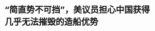 <!DOCTYPE html>
<html lang="zh-CN">

<head>
    
<title>“简直势不可挡”，美议员担心中国获得几乎无法摧毁的造船优势_腾讯新闻</title>
<meta name="keywords" content="中国造船业,造船业,造船,中国,美国,美国_军事,美国_时政,特朗普,美国政府">
<meta name="description" content="【文/观察者网 刘程辉】“重振造船业”堪称美国总统特朗普的夙愿，心机算尽的他不仅要求日韩合作，甚至抛出对中国船只进港征税此等毒计。但现实很骨感。“美国造船成本是亚洲的五倍，特朗普的海事梦想能成真吗？”就在5月27日发表的一篇文章中，《纽约时报》又给特朗普泼去一盆冷水。这篇文章指出，特朗普对抗中国造船业的...">
<meta name="author" content="腾讯网">
<meta name="copyright" content="Copyright 1998 - 2025 Tencent. All Rights Reserved">
<meta property="og:type" content="news" />

<meta property="og:title" content="“简直势不可挡”，美议员担心中国获得几乎无法摧毁的造船优势_腾讯新闻" />
<meta property="og:description" content="【文/观察者网 刘程辉】“重振造船业”堪称美国总统特朗普的夙愿，心机算尽的他不仅要求日韩合作，甚至抛出对中国船只进港征税此等毒计。但现实很骨感。“美国造船成本是亚洲的五倍，特朗普的海事梦想能成真吗？”就在5月27日发表的一篇文章中，《纽约时报》又给特朗普泼去一盆冷水。这篇文章指出，特朗普对抗中国造船业的..." />
<meta property="og:url" content="https://news.qq.com/rain/a/20250528A09LXF00" />
<meta property="og:image" content="https://inews.gtimg.com/news_ls/O7ZaTKiG3nWRBmVus96Qg9nPWwiY1-ZAAtl0s5WPJz3MMAA_640330/0" />
<meta property="article:author" content="观察者网" />
<meta property="article:published_time" content="2025-05-28 22:15:25" />
<meta property="category" content="politics" />

<meta name="baidu-site-verification" content="jJeIJ5X7pP" />
    <meta charset="utf-8" />
<meta http-equiv="X-UA-Compatible" content="IE=Edge" />
<meta name="viewport" content="width=device-width, initial-scale=1, shrink-to-fit=no" />
<link rel="dns-prefetch" href="mat1.gtimg.com">
<link rel="dns-prefetch" href="i.news.qq.com">
<link rel="shortcut icon" href="https://mat1.gtimg.com/qqcdn/qqindex2021/favicon.ico">
<script nomodule="true" src="https://mat1.gtimg.com/qqcdn/qqindex2021/common-static/20240515201444/core3-37-1.min.js"></script>
<script>
  try {
    if (!window.IntersectionObserver) {
      var observerScript = document.createElement('script');
      observerScript.src = "https://mat1.gtimg.com/qqcdn/qqindex2021/common-static/20241024141058/intersection-observer-polyfill.js";
      document.head.appendChild(observerScript);
    }
  } catch (error) {}
</script>

<script>
  try {
    if (!Element.prototype.scrollTo) {
      var scrollScript = document.createElement('script');
      scrollScript.src = "https://mat1.gtimg.com/qqcdn/qqindex2021/common-static/20241025153001/scroll-behavior-polyfill.js";
      document.head.appendChild(scrollScript);
    }
  } catch (error) {}
</script>
<script>
  try {
    if ('scrollRestoration' in window.history) {
      window.history.scrollRestoration = 'manual';
    }
    window.isPcClient = Boolean(window.electron) && (
      window.navigator.userAgent.indexOf('pc-client') > 0 ||
      window.navigator.userAgent.indexOf('TencentNews') > 0
    );
  } catch {}
</script>
<script>
  try {
    if (window.isPcClient) {
      var bodyStyle = document.createElement('style');
      bodyStyle.innerText = 'body{ zoom: 0.95 }';
      document.head.appendChild(bodyStyle);
    }
  } catch {}
</script>
<script>
  window.DATA = {"url":"https://view.inews.qq.com/a/20250528A09LXF00","article_id":"20250528A09LXF00","article_type":"0","title":"“简直势不可挡”，美议员担心中国获得几乎无法摧毁的造船优势","desc":"【文/观察者网 刘程辉】“重振造船业”堪称美国总统特朗普的夙愿，心机算尽的他不仅要求日韩合作，甚至抛出对中国船只进港征税此等毒计。但现实很骨感。“美国造船成本是亚洲的五倍，特朗普的海事梦想能成真吗？”就在5月27日发表的一篇文章中，《纽约时报》又给特朗普泼去一盆冷水。这篇文章指出，特朗普对抗中国造船业的...","iNewsRecommendLevel":1,"abstract":"【文/观察者网 刘程辉】“重振造船业”堪称美国总统特朗普的夙愿，心机算尽的他不仅要求日韩合作，甚至抛出对中国船只进港征税此等毒计。但现实很骨感。“美国造船成本是亚洲的五倍，特朗普的海事梦想能成真吗？”就在5月27日发表的一篇文章中，《纽约时报》又给特朗普泼去一盆冷水。这篇文章指出，特朗普对抗中国造船业的...","catalog1":"politics","ad_channel_sign":"news","introduction":"","media":"观察者网","media_id":"5006122","pubtime":"2025-05-28 22:15:25","comment_id":"8415718138","political":0,"cmsId":"20250528A09LXF00","cms_id":"20250528A09LXF00","closeAllAd":0,"closeAllFavorite":false,"originContent":{"directory":{"ai_list":null,"enable":2,"list":null},"key_points_show":["美国总统特朗普试图重振国内造船业，与中国竞争，但面临生产成本高、生产效率低下等挑战。","尽管美国政客和学者担忧中国造船业优势，但一些航运专家对特朗普政府和国会的计划持保留态度。","由于美国造船成本是亚洲的五倍，特朗普的海事梦想可能难以实现。","然而，美国造船厂计划在未来多年投入数十亿美元资金，以提升效率和竞争力。","另一方面，美国议员们推动一个包罗万象的法案，其中包含提振美国造船业的巨额补贴，以对抗中国在海洋的主导地位。"],"text":"\u003cdiv class=\"rich_media_content\"\u003e\u003cp\u003e \t【文/观察者网 刘程辉】“重振造船业”堪称美国总统特朗普的夙愿，心机算尽的他不仅要求日韩合作，甚至抛出对中国船只进港征税此等毒计。 \u003c/p\u003e\u003cp\u003e \t但现实很骨感。 \u003c/p\u003e\u003cp\u003e \t“美国造船成本是亚洲的五倍，特朗普的海事梦想能成真吗？”就在5月27日发表的一篇文章中，《纽约时报》又给特朗普泼去一盆冷水。 \u003c/p\u003e\u003cp\u003e \t这篇文章指出，特朗普对抗中国造船业的梦想面临艰巨挑战：美国船厂生产成本高，生产效率低下，尽管有望从日韩引入自动化造船技术，但多年来熟练工人短缺、人才流失等问题积重难返，历史上美国政府的扶持也多以失败告终。 \u003c!--MID_AD_0--\u003e\u003c!--EOP_0--\u003e\u003c/p\u003e\u003c!--MID_ARTICLE_AD_0--\u003e\u003c!--PARAGRAPH_0--\u003e\u003cp\u003e \t眼下已有美国政客和学者担心，中国造船业“简直势不可挡”，中国正在获得几乎无法摧毁的战略优势。 \u003c/p\u003e\u003cp\u003e \t\u003cstrong\u003e特朗普：我们太、太、太落后了\u003c/strong\u003e  \u003c/p\u003e\u003cp\u003e \t文章称，特朗普和部分美国国会议员试图重振日渐衰落的国内造船业，使其能与全球目前最大的船舶制造国中国抗衡。 \u003c/p\u003e\u003cp\u003e \t然而，这个目标如此艰巨，以至于一些航运专家完全不看好。也有乐观的分析师和业内高管认为，特朗普政府和国会有成功的可能，但前提是他们愿意在未来持续多年投入数十亿美元的资金。 \u003c/p\u003e\u003cp\u003e \t位于费城南郊的一家造船厂，也许是美国政府的海事梦想能否实现的关键地点之一。全球最大的造船公司之一、韩国的韩华集团已在去年收购了这家造船厂。 \u003c/p\u003e\u003cp\u003e \t“美国造船业已为重振雄风做好了准备，”韩华费城造船厂的首席执行官戴维·金（David Kim）在接受采访时说。 \u003c/p\u003e\u003cp\u003e \t但他称，要实现复兴，造船厂需要有源源不断的新船订单，而且联邦政府需要出台政策为在美国造船提供补贴，同时惩罚使用外国船只的航运公司在美国港口停靠。 \u003c/p\u003e\u003cp style=\"text-align: center\"\u003e \t\u003c!--IMG_0--\u003e  \u003c/p\u003e\u003cp style=\"text-align: center\" class=\"qqnews_image_desc\"\u003e\u003cspan style=\"font-size: 14px\"\u003e\u003cspan style=\"color: rgb(102, 102, 102)\"\u003e \t2025年5月2日，江苏省南通市通州区，南通象屿海洋装备有限责任公司船坞内一派忙碌景象，工人正在赶制船舶订单。 视觉中国  \u003c/span\u003e\u003c/span\u003e\u003c/p\u003e\u003cp\u003e \t就在4月上旬，特朗普签署了一项行政命令，旨在重振美国萎靡不振的造船业。该行政令授权各政府机构负责人在7个月内制定计划，以重振国内造船业和加强海事从业人员储备。行政令称，这两者对经济繁荣和国家安全都至关重要。 \u003c!--MID_AD_1--\u003e\u003c!--EOP_1--\u003e\u003c/p\u003e\u003c!--MID_ARTICLE_AD_1--\u003e\u003c!--PARAGRAPH_1--\u003e\u003cp\u003e \t“我们将对造船业投入重金，”特朗普在宣布行政命令时说，“我们太、太、太落后了。” \u003c/p\u003e\u003cp\u003e \t紧接着4月17日，美国贸易代表办公室（USTR）官网发布联邦公报，宣称所有由中国建造并归中方所有的船舶，只要停靠美国港口，都将依照其所载货物的数量被征收费用。相关收费措施将在180天后正式实施，分为两阶段执行。 \u003c!--MID_AD_2--\u003e\u003c!--EOP_2--\u003e\u003c/p\u003e\u003c!--MID_ARTICLE_AD_2--\u003e\u003c!--PARAGRAPH_2--\u003e\u003cp\u003e \t在国会，美国两党议员正推动一个包罗万象的法案，其中包含提振美国造船业的巨额补贴。 \u003c/p\u003e\u003cp\u003e \t然而，仍有许多挑战需要克服。 \u003c/p\u003e\u003cp\u003e \t费城造船厂的新订单排期已至2027年，其他美国造船厂因为海军订单而饱和，无力承接商用船舶的建造。 \u003c/p\u003e\u003cp\u003e \t在美国造船需要的时间远超亚洲，成本更是后者的近五倍。 \u003c/p\u003e\u003cp\u003e \t据金介绍，费城这家造船厂每年的产能大约是1.5艘，而韩华在韩国的大型造船厂每周大约造出一艘船。 \u003c/p\u003e\u003cp\u003e \t卡托研究所是一家主张减少政府对商业和经济监管的研究机构，该所副所长科林·格拉博（Colin Grabow）说，造船业振兴计划让他有一种似曾相识的不安感。 \u003c/p\u003e\u003cp\u003e \t美国政府此前推动本土造船业的努力大多以失败告终，包括政府1995年关闭了费城海军基地后，旨在提振当地商船制造的举措。 \u003c/p\u003e\u003cp\u003e \t“我们以前经历过这些。”格拉博说。 \u003c/p\u003e\u003cp\u003e \t除了在中国制造外，往来美国的货轮也在日本、韩国等地制造。这些船通常由全球航运公司拥有和运营，其中许多公司把总部设在欧洲和亚洲。 \u003c/p\u003e\u003cp\u003e \t但随着中国商用船只产量近年来飙升，美国议员们担心中国正在获得几乎无法摧毁的战略优势。 \u003c/p\u003e\u003cp\u003e \t“这简直是个势不可挡的浪潮。”来自美国保守派智库哈德逊研究所的高级研究员迈克尔·罗伯茨（Michael Roberts）说。 \u003c/p\u003e\u003cp\u003e \t根据BRS船舶经纪公司的数据，过去10年里，中国造船企业总共交付了6765艘商用船只，几乎占全球交付量的一半。日本交付了3130艘，韩国交付了2405艘，美国只交付了37艘。 \u003c/p\u003e\u003cp\u003e \t目前，中国不仅生产了全球大多数非军用船舶，还占据船舶维修市场90%的份额。国际知名航运研究咨询机构克拉克森（Clarksons）的数据则显示，截至今年2月，美国船厂承接的未完成订单量不到全球未完成订单量的1%，而中国、日本和韩国的船厂分别承接了63.62%、12.33%和12.05%。 \u003c!--MID_AD_3--\u003e\u003c!--EOP_3--\u003e\u003c/p\u003e\u003c!--MID_ARTICLE_AD_3--\u003e\u003c!--PARAGRAPH_3--\u003e\u003cp\u003e \t\u003cstrong\u003e“成本高，效率低，还留不住人...”\u003c/strong\u003e  \u003c/p\u003e\u003cp\u003e \t航运公司购买为数不多的美国造的船通常只是为了在美国港口之间运输货物。根据一百多年前生效的《琼斯法案》，这类航运只能由美国制造的船舶运营。 \u003c/p\u003e\u003cp\u003e \t费城造船厂以前的拥有者曾收到三个购买符合《琼斯法案》集装箱船的订单，每艘船的造价约为3.3亿美元。船舶融资咨询公司Cavalier Shipping的创始人詹姆斯·莱特伯恩（James Lightbourn）指出，在亚洲造一艘类似载量的船，造价只约为7000万美元。 \u003c/p\u003e\u003cp style=\"text-align: center\"\u003e \t\u003c!--IMG_1--\u003e  \u003c/p\u003e\u003cp style=\"text-align: center\" class=\"qqnews_image_desc\"\u003e\u003cspan style=\"font-size: 14px\"\u003e\u003cspan style=\"color: rgb(102, 102, 102)\"\u003e \t2025年5月21日，美国马萨诸塞州费尔哈文，一艘船在费尔哈文的一个船厂进行新涂装。 视觉中国  \u003c/span\u003e\u003c/span\u003e\u003c/p\u003e\u003cp\u003e \t在两党议员的造船法案中，他们寻求通过为航运公司提供补贴来解决造船成本差异问题，办法是用250艘由美国制造、美国船员操作的船舶组建一支“战略商业船队”。美国国防部长能调用这些船舶执行补给任务。 \u003c/p\u003e\u003cp\u003e \t议员们希望，组建这样一支船队以及相关激励措施，不仅将能为美国造船商们提供源源不断的订单，还能帮助它们发展壮大、提升效率。 \u003c/p\u003e\u003cp\u003e \t法案发起人之一的亚利桑那州的联邦参议员、民主党人马克·凯利（Mark Kelly）直言，此举的目的是“振兴美国的造船业和商业海运业，对抗中国在海洋的主导地位”。 \u003c/p\u003e\u003cp\u003e \t不过法案批评者认为，由于美国造船厂成本极高，政府补贴会没完没了，对抗中国主导地位的更好办法是用日本和韩国造的船组建战略船队。 \u003c/p\u003e\u003cp\u003e \t尽管美国正推动与日韩开展造船合作，但业内人士强调，即使达成正式协议，将设计图纸变成实物至少需要四五年之久。 \u003c/p\u003e\u003cp\u003e \t“日本和韩国均拥有现成的造船能力、技术、造船厂、熟练工人和经验，可能会比美国更快地扩大规模。”东京国际基督教大学国际关系教授纳吉（Stephen Nagy）说，“这仍需几年时间才能看到成效。” \u003c/p\u003e\u003cp\u003e \t在韩华高管戴维·金看来，不仅是船舶，美国制造的很多产品，成本都比国外要高。她表示，将造船业外包给其他国家已导致了美国制造业的萎缩。 \u003c/p\u003e\u003cp\u003e \t“这不只是个商业问题，”他说，“这关乎国家，关乎劳动力，也关乎优先事项和战略决策。” \u003c/p\u003e\u003cp\u003e \t就算韩华集团成功地将制造技术转移到美国，熟练工人的短缺仍是巨大挑战。 \u003c/p\u003e\u003cp\u003e \t对此，韩华费城船厂发言人凯利·惠特克（Kelly Whitaker）表示，公司计划在不到10年的时间里将员工人数从1500人增加到3000人。 \u003c/p\u003e\u003cp\u003e \t可即使造船厂找到了工人，往往也难以留住他们。 \u003c/p\u003e\u003cp\u003e \t美国海军代理助理部长布雷特·塞德尔（Brett Seidle）在今年3月的国会听证会上说，建造海军舰艇的船厂每年招收的新员工中，许多人干了不到一年就走了。 \u003c/p\u003e\u003cp\u003e \t一些美国议员打算培训更多在美国制造的船舶上工作的海员。这项航运法案将对使用成本更高的美国船员的费用提供补贴。 \u003c/p\u003e\u003cp\u003e \t美国海事高级职员工会——海事工程师福利协会的秘书兼财务主管罗兰·雷克萨（Roland Rexha）称，提供此类补贴是有必要的，否则船员们会宁愿把时间花在家里而不是出海，“把精力都花在家庭上，花在孩子们身上”。 \u003c!--MID_AD_4--\u003e\u003c!--EOP_4--\u003e\u003c/p\u003e\u003c!--MID_ARTICLE_AD_4--\u003e\u003c!--PARAGRAPH_4--\u003e\u003cp\u003e \t\u003cstrong\u003e本文系观察者网独家稿件，未经授权，不得转载。\u003c/strong\u003e  \u003c/p\u003e\u003cdiv powered-by=\"qqnews_ex-editor\"\u003e\u003c/div\u003e\u003cstyle\u003e.rich_media_content{--news-tabel-th-night-color: #444444;--news-font-day-color: #333;--news-font-night-color: #d9d9d9;--news-bottom-distance: 22px}.rich_media_content p:not([data-exeditor-arbitrary-box=image-box]){letter-spacing:.5px;line-height:30px;margin-bottom:var(--news-bottom-distance);word-wrap:break-word}.rich_media_content{color:var(--news-font-day-color);font-size:18px}@media(prefers-color-scheme:dark){body:not([data-weui-theme=light]):not([dark-mode-disable=true]) .rich_media_content p:not([data-exeditor-arbitrary-box=image-box]){letter-spacing:.5px;line-height:30px;margin-bottom:var(--news-bottom-distance);word-wrap:break-word}body:not([data-weui-theme=light]):not([dark-mode-disable=true]) .rich_media_content{color:var(--news-font-night-color)}}.data_color_scheme_dark .rich_media_content p:not([data-exeditor-arbitrary-box=image-box]){letter-spacing:.5px;line-height:30px;margin-bottom:var(--news-bottom-distance);word-wrap:break-word}.data_color_scheme_dark .rich_media_content{color:var(--news-font-night-color)}.data_color_scheme_dark .rich_media_content{font-size:18px}.rich_media_content p[data-exeditor-arbitrary-box=image-box]{margin-bottom:11px}.rich_media_content\u003ediv:not(.qnt-video),.rich_media_content\u003esection{margin-bottom:var(--news-bottom-distance)}.rich_media_content hr{margin-bottom:var(--news-bottom-distance)}.rich_media_content .link_list{margin:0;margin-top:20px;min-height:0!important}.rich_media_content blockquote{background:#f9f9f9;border-left:6px solid #ccc;margin:1.5em 10px;padding:.5em 10px}.rich_media_content blockquote p{margin-bottom:0!important}.data_color_scheme_dark .rich_media_content blockquote{background:#323232}@media(prefers-color-scheme:dark){body:not([data-weui-theme=light]):not([dark-mode-disable=true]) .rich_media_content blockquote{background:#323232}}.rich_media_content ol[data-ex-list]{--ol-start: 1;--ol-list-style-type: decimal;list-style-type:none;counter-reset:olCounter calc(var(--ol-start,1) - 1);position:relative}.rich_media_content ol[data-ex-list]\u003eli\u003e:first-child::before{content:counter(olCounter,var(--ol-list-style-type)) '. ';counter-increment:olCounter;font-variant-numeric:tabular-nums;display:inline-block}.rich_media_content ul[data-ex-list]{--ul-list-style-type: circle;list-style-type:none;position:relative}.rich_media_content ul[data-ex-list].nonUnicode-list-style-type\u003eli\u003e:first-child::before{content:var(--ul-list-style-type) ' ';font-variant-numeric:tabular-nums;display:inline-block;transform:scale(0.5)}.rich_media_content ul[data-ex-list].unicode-list-style-type\u003eli\u003e:first-child::before{content:var(--ul-list-style-type) ' ';font-variant-numeric:tabular-nums;display:inline-block;transform:scale(0.8)}.rich_media_content ol:not([data-ex-list]){padding-left:revert}.rich_media_content ul:not([data-ex-list]){padding-left:revert}.rich_media_content table{display:table;border-collapse:collapse;margin-bottom:var(--news-bottom-distance)}.rich_media_content table th,.rich_media_content table td{word-wrap:break-word;border:1px solid #ddd;white-space:nowrap;padding:2px 5px}.rich_media_content table th{font-weight:700;background-color:#f0f0f0;text-align:left}.rich_media_content table p{margin-bottom:0!important}.data_color_scheme_dark .rich_media_content table th{background:var(--news-tabel-th-night-color)}@media(prefers-color-scheme:dark){body:not([data-weui-theme=light]):not([dark-mode-disable=true]) .rich_media_content table th{background:var(--news-tabel-th-night-color)}}.rich_media_content .qqnews_image_desc,.rich_media_content p[type=om-image-desc]{line-height:20px!important;text-align:center!important;font-size:14px!important;color:#666!important}.rich_media_content div[data-exeditor-arbitrary-box=wrap]:not([data-exeditor-arbitrary-box-special-style]){max-width:100%}.rich_media_content .qqnews-content{--wmfont: 0;--wmcolor: transparent;font-size:var(--wmfont);color:var(--wmcolor);line-height:var(--wmfont)!important;margin-bottom:var(--wmfont)!important}.rich_media_content .qqnews_sign_emphasis{background:#f7f7f7}.rich_media_content .qqnews_sign_emphasis ol{word-wrap:break-word;border:none;color:#5c5c5c;line-height:28px;list-style:none;margin:14px 0 6px;padding:16px 15px 4px}.rich_media_content .qqnews_sign_emphasis p{margin-bottom:12px!important}.rich_media_content .qqnews_sign_emphasis ol\u003eli\u003ep{padding-left:30px}.rich_media_content .qqnews_sign_emphasis ol\u003eli{list-style:none}.rich_media_content .qqnews_sign_emphasis ol\u003eli\u003ep:first-child::before{margin-left:-30px;content:counter(olCounter,decimal) ''!important;counter-increment:olCounter!important;font-variant-numeric:tabular-nums!important;background:#37f;border-radius:2px;color:#fff;font-size:15px;font-style:normal;text-align:center;line-height:18px;width:18px;height:18px;margin-right:12px;position:relative;top:-1px}.data_color_scheme_dark .rich_media_content .qqnews_sign_emphasis{background:#262626}.data_color_scheme_dark .rich_media_content .qqnews_sign_emphasis ol\u003eli\u003ep{color:#a9a9a9}@media(prefers-color-scheme:dark){body:not([data-weui-theme=light]):not([dark-mode-disable=true]) .rich_media_content .qqnews_sign_emphasis{background:#262626}body:not([data-weui-theme=light]):not([dark-mode-disable=true]) .rich_media_content .qqnews_sign_emphasis ol\u003eli\u003ep{color:#a9a9a9}}.rich_media_content h1,.rich_media_content h2,.rich_media_content h3,.rich_media_content h4,.rich_media_content h5,.rich_media_content h6{margin-bottom:var(--news-bottom-distance);font-weight:700}.rich_media_content h1{font-size:20px}.rich_media_content h2,.rich_media_content h3{font-size:19px}.rich_media_content h4,.rich_media_content h5,.rich_media_content h6{font-size:18px}.rich_media_content li:empty{display:none}.rich_media_content ul,.rich_media_content ol{margin-bottom:var(--news-bottom-distance)}.rich_media_content div\u003ep:only-child{margin-bottom:0!important}.rich_media_content .cms-cke-widget-title-wrap p{margin-bottom:0!important}\u003c/style\u003e\u003c/div\u003e","version":"v2"},"originAttribute":{"IMG_0":{"bigOrigUrl":"https://inews.gtimg.com/om_bt/OSVOz4Ujk-8CrSfajnZb8310oNfYyG9eF956p5Gxufa-8AA/0","compressUrl":"https://inews.gtimg.com/om_bt/OSVOz4Ujk-8CrSfajnZb8310oNfYyG9eF956p5Gxufa-8AA/641","desc":"","fullPic":"1","height":350,"imgurl0":"https://inews.gtimg.com/om_bt/OSVOz4Ujk-8CrSfajnZb8310oNfYyG9eF956p5Gxufa-8AA/0","imgurl1000":"https://inews.gtimg.com/om_bt/OSVOz4Ujk-8CrSfajnZb8310oNfYyG9eF956p5Gxufa-8AA/1000","islong":0,"origUrl":"https://inews.gtimg.com/om_bt/OSVOz4Ujk-8CrSfajnZb8310oNfYyG9eF956p5Gxufa-8AA/641","size":214,"style":"display: inline-block; max-width: 100%; width: 600px","thumb":"https://inews.gtimg.com/om_bt/OSVOz4Ujk-8CrSfajnZb8310oNfYyG9eF956p5Gxufa-8AA_181x181s/0","url":"https://inews.gtimg.com/om_bt/OSVOz4Ujk-8CrSfajnZb8310oNfYyG9eF956p5Gxufa-8AA/641","width":600},"IMG_1":{"bigOrigUrl":"https://inews.gtimg.com/om_bt/OCPC-0q4ScTvegHmynkIeI-reiOlw-7NJaV_y5jtgSRNQAA/0","compressUrl":"https://inews.gtimg.com/om_bt/OCPC-0q4ScTvegHmynkIeI-reiOlw-7NJaV_y5jtgSRNQAA/641","desc":"","fullPic":"1","height":383,"imgurl0":"https://inews.gtimg.com/om_bt/OCPC-0q4ScTvegHmynkIeI-reiOlw-7NJaV_y5jtgSRNQAA/0","imgurl1000":"https://inews.gtimg.com/om_bt/OCPC-0q4ScTvegHmynkIeI-reiOlw-7NJaV_y5jtgSRNQAA/1000","islong":0,"origUrl":"https://inews.gtimg.com/om_bt/OCPC-0q4ScTvegHmynkIeI-reiOlw-7NJaV_y5jtgSRNQAA/641","size":151,"style":"display: inline-block; max-width: 100%; width: 600px","thumb":"https://inews.gtimg.com/om_bt/OCPC-0q4ScTvegHmynkIeI-reiOlw-7NJaV_y5jtgSRNQAA_181x181s/0","url":"https://inews.gtimg.com/om_bt/OCPC-0q4ScTvegHmynkIeI-reiOlw-7NJaV_y5jtgSRNQAA/641","width":600}},"selfDeclare":{},"userAddress":"上海","card":{"chlid":"5006122","chlname":"观察者网","desc":"政经资讯智库新媒体，首批获得中央网信办互联网新闻服务资质的独立网站","icon":"http://inews.gtimg.com/newsapp_ls/0/11539732928_200200/0","msgEntry":1,"uin":"ec445e77396981cab75f7c9672d94e39a0","update_frequency":"0","vip_desc":"观察者网官方账号","vip_icon_night":"https://inews.gtimg.com/newsapp_bt/0/1128171011183_4151/0","vip_place":"left","vip_type":"20006","vip_icon":"https://inews.gtimg.com/newsapp_bt/0/1128164013310_1586/0","vip_type_new":"20006","suid":"8QMc13xd5IUZvz3c","liveInfo":{"roomID":"1384476619","roomStatus":"2","cms_id":"PLV2025052709297400","article_type":"575"},"cpLevel":1},"interationCount":{"like":5,"collect":1,"share":0},"payment_info":{},"article_is_pay":false,"payment_column_info_v1":{"is_column_pay":false,"read_count_all":0},"tag_info_item":null,"contentWordsNum":2578,"extraProperty":{"FeedbackDetailDisableInsert":0,"zanSkinType":""},"relateWelfare":{},"aiSwitch":true,"isOversize":false,"videoArr":[]};
</script>
<script>
  window.channelInfo = {"channelConfig":{"channelNav":[{"_auto_id":"1","active_alien_img":"","alien_img":"","channel_id":"news_news_home","is_local":"0","link":"https://www.qq.com","name_cn":"首页","name_en":"home"},{"_auto_id":"2","active_alien_img":"","alien_img":"","channel_id":"news_news_top","is_local":"0","link":"","name_cn":"要闻","name_en":"news"},{"_auto_id":"4","active_alien_img":"","alien_img":"","channel_id":"news_news_bj","is_local":"1","link":"","name_cn":"北京","name_en":"bj"},{"_auto_id":"5","active_alien_img":"","alien_img":"","channel_id":"news_news_finance","is_local":"0","link":"","name_cn":"财经","name_en":"finance"},{"_auto_id":"6","active_alien_img":"","alien_img":"","channel_id":"news_news_tech","is_local":"0","link":"","name_cn":"科技","name_en":"tech"},{"_auto_id":"7","active_alien_img":"","alien_img":"","channel_id":"tv","is_local":"0","link":"https://v.qq.com/channel/tv/?ptag=qqnews","name_cn":"电视剧","name_en":"tv"},{"_auto_id":"8","active_alien_img":"","alien_img":"","channel_id":"news_news_qa","is_local":"0","link":"","name_cn":"热问","name_en":"qa"},{"_auto_id":"9","active_alien_img":"","alien_img":"","channel_id":"news_news_ent","is_local":"0","link":"","name_cn":"娱乐","name_en":"ent"},{"_auto_id":"10","active_alien_img":"","alien_img":"","channel_id":"variety","is_local":"0","link":"https://v.qq.com/channel/variety/?ptag=qqnews","name_cn":"综艺","name_en":"variety"},{"_auto_id":"11","active_alien_img":"","alien_img":"","channel_id":"news_news_sports","is_local":"0","link":"","name_cn":"体育","name_en":"sports"},{"_auto_id":"13","active_alien_img":"","alien_img":"","channel_id":"news_news_nba","is_local":"0","link":"","name_cn":"NBA","name_en":"nba"},{"_auto_id":"14","active_alien_img":"","alien_img":"","channel_id":"news_news_world","is_local":"0","link":"","name_cn":"国际","name_en":"world"},{"_auto_id":"15","active_alien_img":"","alien_img":"","channel_id":"news_news_mil","is_local":"0","link":"","name_cn":"军事","name_en":"milite"},{"_auto_id":"16","active_alien_img":"","alien_img":"","channel_id":"news_news_auto","is_local":"0","link":"","name_cn":"汽车","name_en":"auto"},{"_auto_id":"17","active_alien_img":"","alien_img":"","channel_id":"news_news_house","is_local":"0","link":"","name_cn":"房产","name_en":"house"},{"_auto_id":"18","active_alien_img":"","alien_img":"","channel_id":"news_news_edu","is_local":"0","link":"","name_cn":"教育","name_en":"edu"},{"_auto_id":"19","active_alien_img":"","alien_img":"","channel_id":"news_news_antip","is_local":"0","link":"","name_cn":"健康","name_en":"health"},{"_auto_id":"20","active_alien_img":"","alien_img":"","channel_id":"news_news_video","is_local":"0","link":"","name_cn":"视频","name_en":"video"},{"_auto_id":"21","active_alien_img":"","alien_img":"","channel_id":"news_news_game","is_local":"0","link":"","name_cn":"游戏","name_en":"games"},{"_auto_id":"22","active_alien_img":"","alien_img":"","channel_id":"news_news_nchupin","is_local":"0","link":"","name_cn":"眼界","name_en":"chupin"},{"_auto_id":"24","active_alien_img":"","alien_img":"","channel_id":"news_news_football","is_local":"0","link":"","name_cn":"足球","name_en":"football"},{"_auto_id":"25","active_alien_img":"","alien_img":"","channel_id":"news_news_kepu","is_local":"0","link":"","name_cn":"科学","name_en":"kepu"},{"_auto_id":"26","active_alien_img":"","alien_img":"","channel_id":"news_news_digi","is_local":"0","link":"","name_cn":"数码","name_en":"digi"},{"_auto_id":"28","active_alien_img":"","alien_img":"","channel_id":"ymzx","is_local":"0","link":"https://gamer.qq.com/v2/cloudgame/game/96897?ichannel=txxwpc0Ftxxwpc1","name_cn":"元梦之星","name_en":"news_news_ymzx"},{"_auto_id":"31","active_alien_img":"","alien_img":"","channel_id":"movie","is_local":"0","link":"https://v.qq.com/channel/movie/?ptag=qqnews","name_cn":"电影","name_en":"movie"},{"_auto_id":"32","active_alien_img":"","alien_img":"","channel_id":"news_news_esport","is_local":"0","link":"","name_cn":"电竞","name_en":"esport"},{"_auto_id":"34","active_alien_img":"","alien_img":"","channel_id":"news_news_history","is_local":"0","link":"","name_cn":"历史","name_en":"history"},{"_auto_id":"35","active_alien_img":"","alien_img":"","channel_id":"news_news_baby","is_local":"0","link":"","name_cn":"育儿","name_en":"baby"},{"_auto_id":"36","active_alien_img":"","alien_img":"","channel_id":"hbjy","is_local":"0","link":"https://gp.qq.com/act/a20250421mnqlx/news.shtml","name_cn":"和平精英","name_en":"news_news_hbjy"},{"_auto_id":"37","active_alien_img":"","alien_img":"","channel_id":"cloud_gamer","is_local":"0","link":"https://gamer.qq.com/?ichannel=txxwpc0Ftxxwpc1","name_cn":"云游戏","name_en":"cloud_gamer"},{"_auto_id":"38","active_alien_img":"","alien_img":"","channel_id":"news_news_lic","is_local":"0","link":"","name_cn":"理财","name_en":"finance_licai"},{"_auto_id":"39","active_alien_img":"","alien_img":"","channel_id":"news_news_istock","is_local":"0","link":"","name_cn":"股票","name_en":"finance_stock"},{"_auto_id":"40","active_alien_img":"","alien_img":"","channel_id":"ren_min_shi_pin","is_local":"0","link":"https://news.qq.com/omn/author/8QMd3Hld74cbujbY?tab=om_video","name_cn":"人民视频","name_en":"ren_min_shi_pin"},{"_auto_id":"41","active_alien_img":"","alien_img":"","channel_id":"news_news_weather","is_local":"0","link":"https://tianqi.qq.com/index.htm","name_cn":"天气","name_en":"weather"}]}};
</script>
<script>
  window.articleConfig = {"rightConfig":[{"_auto_id":"1","category_key":"default","modules":"{\"moduleList\":[{\"title\":\"作者其他文章\",\"id\":\"user_article\"},{\"title\":\"精选视频\",\"id\":\"video_album\",\"videoType\":\"tag\",\"videoId\":\"aUepxrtchGM=\",\"isSticky\":0},{\"title\":\"下载条\",\"id\":\"download_banner\",\"isSticky\":1},{\"title\":\"热点榜\",\"id\":\"hot_rank_list\",\"isSticky\":1},{\"title\":\"广告推广\",\"id\":\"ssp_ad_module\",\"category\":\"ad_ssp\",\"loid\":\"109\",\"isSticky\":1},{\"title\":\"广告推广位\",\"id\":\"c2s_ad_module\",\"category\":\"right_c2s\",\"path\":\"QQcom_all_Rectangle-1|QQcom_all_Rectangle-2|QQcom_all_Rectangle-3\",\"isSticky\":1}]}"},{"_auto_id":"2","category_key":"ent","modules":"{\"moduleList\":[{\"title\":\"作者其他文章\",\"id\":\"user_article\"},{\"title\":\"精选视频\",\"id\":\"video_album\",\"videoType\":\"tag\",\"videoId\":\"aUepxrtchGM=\"},{\"title\":\"下载条\",\"id\":\"download_banner\",\"isSticky\":1},{\"title\":\"热点榜\",\"id\":\"hot_rank_list\",\"isSticky\":1},{\"title\":\"广告推广\",\"id\":\"ssp_ad_module\",\"category\":\"ad_ssp\",\"loid\":\"109\",\"isSticky\":1},{\"title\":\"广告推广\",\"id\":\"ssp_ad_module\",\"category\":\"ad_ssp\",\"loid\":\"117\",\"isSticky\":1}]}"},{"_auto_id":"3","category_key":"game","modules":"{\"moduleList\":[{\"title\":\"作者其他文章\",\"id\":\"user_article\"},{\"title\":\"精选视频\",\"id\":\"video_album\",\"videoType\":\"tag\",\"videoId\":\"aUepxrtchGM=\"},{\"title\":\"热门游戏\",\"id\":\"recommend_game\",\"isSticky\":0},{\"title\":\"下载条\",\"id\":\"download_banner\",\"isSticky\":1},{\"title\":\"热点榜\",\"id\":\"hot_rank_list\",\"isSticky\":1},{\"title\":\"广告推广\",\"id\":\"ssp_ad_module\",\"category\":\"ad_ssp\",\"loid\":\"109\",\"isSticky\":1},{\"title\":\"广告推广位\",\"id\":\"c2s_ad_module\",\"category\":\"right_c2s\",\"path\":\"QQcom_all_Rectangle-1|QQcom_all_Rectangle-2|QQcom_all_Rectangle-3\",\"isSticky\":1}]}"},{"_auto_id":"4","category_key":"tech","modules":"{\"moduleList\":[{\"title\":\"作者其他文章\",\"id\":\"user_article\"},{\"title\":\"精选视频\",\"id\":\"video_album\",\"videoType\":\"tag\",\"videoId\":\"aUepxrtchGM=\"},{\"title\":\"下载条\",\"id\":\"download_banner\",\"isSticky\":1},{\"title\":\"热点榜\",\"id\":\"hot_rank_list\",\"isSticky\":1},{\"title\":\"广告推广\",\"id\":\"ssp_ad_module\",\"category\":\"ad_ssp\",\"loid\":\"109\",\"isSticky\":1},{\"title\":\"广告推广位\",\"id\":\"c2s_ad_module\",\"category\":\"right_c2s\",\"path\":\"QQcom_all_Rectangle-1|QQcom_all_Rectangle-2|QQcom_all_Rectangle-3\",\"isSticky\":1}]}"},{"_auto_id":"5","category_key":"finance","modules":"{\"moduleList\":[{\"title\":\"作者其他文章\",\"id\":\"user_article\"},{\"title\":\"精选视频\",\"id\":\"video_album\",\"videoType\":\"tag\",\"videoId\":\"aUepxrtchGM=\"},{\"title\":\"下载条\",\"id\":\"download_banner\",\"isSticky\":1},{\"title\":\"热点榜\",\"id\":\"hot_rank_list\",\"isSticky\":1},{\"title\":\"广告推广\",\"id\":\"ssp_ad_module\",\"category\":\"ad_ssp\",\"loid\":\"109\",\"isSticky\":1},{\"title\":\"广告推广位\",\"id\":\"c2s_ad_module\",\"category\":\"right_c2s\",\"path\":\"QQcom_all_Rectangle-1|QQcom_all_Rectangle-2|QQcom_all_Rectangle-3\",\"isSticky\":1}]}"},{"_auto_id":"6","category_key":"news","modules":"{\"moduleList\":[{\"title\":\"作者其他文章\",\"id\":\"user_article\"},{\"title\":\"精选视频\",\"id\":\"video_album\",\"videoType\":\"tag\",\"videoId\":\"aUepxrtchGM=\"},{\"title\":\"下载条\",\"id\":\"download_banner\",\"isSticky\":1},{\"title\":\"热点榜\",\"id\":\"hot_rank_list\",\"isSticky\":1},{\"title\":\"广告推广\",\"id\":\"ssp_ad_module\",\"category\":\"ad_ssp\",\"loid\":\"109\",\"isSticky\":1},{\"title\":\"广告推广位\",\"id\":\"c2s_ad_module\",\"category\":\"right_c2s\",\"path\":\"QQcom_all_Rectangle-1|QQcom_all_Rectangle-2|QQcom_all_Rectangle-3\",\"isSticky\":1}]}"},{"_auto_id":"7","category_key":"fashion","modules":"{\"moduleList\":[{\"title\":\"作者其他文章\",\"id\":\"user_article\"},{\"title\":\"精选视频\",\"id\":\"video_album\",\"videoType\":\"tag\",\"videoId\":\"aUepxrtchGM=\"},{\"title\":\"下载条\",\"id\":\"download_banner\",\"isSticky\":1},{\"title\":\"热点榜\",\"id\":\"hot_rank_list\",\"isSticky\":1},{\"title\":\"广告推广\",\"id\":\"ssp_ad_module\",\"category\":\"ad_ssp\",\"loid\":\"109\",\"isSticky\":1},{\"title\":\"广告推广位\",\"id\":\"c2s_ad_module\",\"category\":\"right_c2s\",\"path\":\"QQcom_all_Rectangle-1|QQcom_all_Rectangle-2|QQcom_all_Rectangle-3\",\"isSticky\":1}]}"},{"_auto_id":"8","category_key":"sports","modules":"{\"moduleList\":[{\"title\":\"作者其他文章\",\"id\":\"user_article\"},{\"title\":\"精选视频\",\"id\":\"video_album\",\"videoType\":\"tag\",\"videoId\":\"aUepxrtchGM=\"},{\"title\":\"下载条\",\"id\":\"download_banner\",\"isSticky\":1},{\"title\":\"热点榜\",\"id\":\"hot_rank_list\",\"isSticky\":1},{\"title\":\"广告推广\",\"id\":\"ssp_ad_module\",\"category\":\"ad_ssp\",\"loid\":\"109\",\"isSticky\":1},{\"title\":\"广告推广位\",\"id\":\"c2s_ad_module\",\"category\":\"right_c2s\",\"path\":\"QQcom_all_Rectangle-1|QQcom_all_Rectangle-2|QQcom_all_Rectangle-3\",\"isSticky\":1}]}"},{"_auto_id":"9","category_key":"health","modules":"{\"moduleList\":[{\"title\":\"作者其他文章\",\"id\":\"user_article\"},{\"title\":\"精选视频\",\"id\":\"video_album\",\"videoType\":\"tag\",\"videoId\":\"aUepxrtchGM=\"},{\"title\":\"下载条\",\"id\":\"download_banner\",\"isSticky\":1},{\"title\":\"热点榜\",\"id\":\"hot_rank_list\",\"isSticky\":1},{\"title\":\"广告推广\",\"id\":\"ssp_ad_module\",\"category\":\"ad_ssp\",\"loid\":\"109\",\"isSticky\":1},{\"title\":\"广告推广位\",\"id\":\"c2s_ad_module\",\"category\":\"right_c2s\",\"path\":\"QQcom_all_Rectangle-1|QQcom_all_Rectangle-2|QQcom_all_Rectangle-3\",\"isSticky\":1}]}"},{"_auto_id":"10","category_key":"nba","modules":"{\"moduleList\":[{\"title\":\"作者其他文章\",\"id\":\"user_article\"},{\"title\":\"精选视频\",\"id\":\"video_album\",\"videoType\":\"tag\",\"videoId\":\"aUepxrtchGM=\"},{\"title\":\"下载条\",\"id\":\"download_banner\",\"isSticky\":1},{\"title\":\"热点榜\",\"id\":\"hot_rank_list\",\"isSticky\":1},{\"title\":\"广告推广\",\"id\":\"ssp_ad_module\",\"category\":\"ad_ssp\",\"loid\":\"109\",\"isSticky\":1},{\"title\":\"广告推广位\",\"id\":\"c2s_ad_module\",\"category\":\"right_c2s\",\"path\":\"QQcom_all_Rectangle-1|QQcom_all_Rectangle-2|QQcom_all_Rectangle-3\",\"isSticky\":1}]}"},{"_auto_id":"11","category_key":"edu","modules":"{\"moduleList\":[{\"title\":\"作者其他文章\",\"id\":\"user_article\"},{\"title\":\"精选视频\",\"id\":\"video_album\",\"videoType\":\"tag\",\"videoId\":\"aUWpxLNdg2c=\"},{\"title\":\"下载条\",\"id\":\"download_banner\",\"isSticky\":1},{\"title\":\"热点榜\",\"id\":\"hot_rank_list\",\"isSticky\":1},{\"title\":\"广告推广\",\"id\":\"ssp_ad_module\",\"category\":\"ad_ssp\",\"loid\":\"109\",\"isSticky\":1},{\"title\":\"广告推广位\",\"id\":\"c2s_ad_module\",\"category\":\"right_c2s\",\"path\":\"QQcom_all_Rectangle-1|QQcom_all_Rectangle-2|QQcom_all_Rectangle-3\",\"isSticky\":1}]}"},{"_auto_id":"12","category_key":"ad","modules":"{\"moduleList\":[{\"title\":\"广告推广\",\"id\":\"ssp_ad_module\",\"category\":\"ad_ssp\",\"loid\":\"109\",\"isSticky\":1},{\"title\":\"广告推广位\",\"id\":\"c2s_ad_module\",\"category\":\"right_c2s\",\"path\":\"QQcom_all_Rectangle-1|QQcom_all_Rectangle-2|QQcom_all_Rectangle-3\",\"isSticky\":1}]}"}],"tonglanAdConfig":[{"_auto_id":"1","modules":"{\"moduleList\":[{\"title\":\"广告推广位\",\"id\":\"top\",\"category\":\"top_c2s\",\"path\":\"QQcom_all_Width1-1\"},{\"title\":\"广告推广位\",\"id\":\"bottom\",\"category\":\"bottom_c2s\",\"path\":\"QQcom_all_Width1-2\"}]}"}],"bottomConfig":[],"videoAdConfig":[{"_auto_id":"1","normal_time":"10","switch":"1","video_count":"0","video_time":"0"}],"rightGameConfig":[{"_auto_id":"2","desc":"连续登录送游戏钻石，群雄共聚称霸沙城","icon":"https://inews.gtimg.com/newsapp_bt/0/0627161037914_3816/0","link":"https://s.iwan.qq.com/opengame/tenvideo/index.html?hidestatusbar=1&hidetitlebar=1&immersive=1&syswebview=1&landscape=1&gameid=49085&url=https%3A%2F%2Fgz-file.91ninthpalace.com%2Fwzzx%2Findex_tencent_iwan.html%20&ref_ele=90015","name":"王者之心2"},{"_auto_id":"3","desc":"上线送VIP！万人同屏横扫沙城","icon":"https://inews.gtimg.com/newsapp_bt/0/0627155752146_4584/0","link":"https://s.iwan.qq.com/opengame/tenvideo/index.html?hidestatusbar=1&hidetitlebar=1&immersive=1&landscape=1&syswebview=1&gameid=47203&url=https%3A%2F%2Fcqss2login.bigrnet.com%2Fiwan%2Fh5%2Fplay%2Floading&ref_ele=90015","name":"传奇盛世"},{"_auto_id":"4","desc":"超高爆率，经典玩法","icon":"https://inews.gtimg.com/newsapp_bt/0/0627160641137_9103/0","link":"https://s.iwan.qq.com/opengame/tenvideo/index.html?hidestatusbar=1&hidetitlebar=1&immersive=1&syswebview=1&gameid=43803&url=https%3A%2F%2Fsdk.mxzgame.com%2FGames%2Fportal%2F108337%2FTXVApp&ref_ele=90015","name":"新不良人"},{"_auto_id":"6","desc":"超多福利登录即领，海量游戏任你畅玩","icon":"https://inews.gtimg.com/newsapp_bt/0/111315495935_3595/0","link":"https://dldir3.qq.com/minigamefile/webdownloads/QQGameMini_silent_1002020001_cid0.exe","name":"QQ游戏大厅"},{"_auto_id":"7","desc":"纯正经典玩法，欢乐挑战赛火热来袭","icon":"https://inews.gtimg.com/newsapp_bt/0/070918050891_4971/0","link":"https://minigame.qq.com/h5game_frame_test/?appid=200904&ifid=1502020001","name":"欢乐斗地主"},{"_auto_id":"8","desc":"新服大放送，享赚你就来","icon":"https://inews.gtimg.com/newsapp_bt/0/0627154608860_7318/0","link":"https://s.iwan.qq.com/opengame/tenvideo/index.html?hidestatusbar=1&hidetitlebar=1&immersive=1&syswebview=1&landscape=1&gameid=43403&url=https%3A%2F%2Flogin-wxxyx2-bzsc.jikewan.com%2Fgame%2Fcqtxvideo.html&ref_ele=90015","name":"百战沙城"},{"_auto_id":"9","desc":"全新极速版本爽玩！送新武魂转换卡","icon":"https://inews.gtimg.com/newsapp_bt/0/1016115936984_7153/0","link":"https://s.iwan.qq.com/opengame/tenvideo/index.html?hidestatusbar=1&hidetitlebar=1&immersive=1&syswebview=1&gameid=51477&url=https%3A%2F%2Fh5sdk.cdqcwl.com%2Fsdk%2Ftxaiwandefault%2Fce43a6806214ed5b3e2227ca7e99e27a%2F2231&ref_ele=90015","name":"斗罗大陆"},{"_auto_id":"10","desc":"原汁原味，正版授权","icon":"https://inews.gtimg.com/newsapp_bt/0/0627160844946_1794/0","link":"https://s.iwan.qq.com/opengame/tenvideo/index.html?hidetitlebar=1&immersive=1&syswebview=1&landscape=1&gameid=37275&url=https%3A%2F%2Fsdk.mxzgame.com%2FGames%2Fportal%2F100211%2FTXVApp&ref_ele=90015","name":"原始传奇"},{"_auto_id":"11","desc":"登录领神秘巨星，打造巅峰阵容","icon":"https://inews.gtimg.com/newsapp_bt/0/0701170959368_8122/0","link":"https://s.iwan.qq.com/opengame/tenvideo/index.html?hidestatusbar=1&hidetitlebar=1&immersive=1&syswebview=1&gameid=40591&url=https%3A%2F%2Frh.diaigame.com%2Fh5plat%2Fplay%2Fpackage_code%2FP0012462&ref_ele=90015","name":"巅峰冠军足球"},{"_auto_id":"12","desc":"赛季制实时PVP联机对战","icon":"https://inews.gtimg.com/newsapp_bt/0/0701165259701_7142/0","link":"https://s.iwan.qq.com/opengame/tenvideo/index.html?hidestatusbar=1&hidetitlebar=1&immersive=1&syswebview=1&gameid=49634&url=https%3A%2F%2Ffootball.shenshoucdn.com%2Ffootball_new%2Fh5%2Ftxsp%2Findex.html&ref_ele=90015","name":"球场风云"},{"_auto_id":"13","desc":"专注超爽打宝体验","icon":"https://inews.gtimg.com/newsapp_bt/0/0627154956673_3154/0","link":"https://s.iwan.qq.com/opengame/tenvideo/index.html?hidestatusbar=1&hidetitlebar=1&immersive=1&syswebview=1&gameid=41057&url=https%3A%2F%2Fh5apily.fire2333.com%2Fh5sdk%2Ftxshipin%2Findex%2F3200222%2F3200112&ref_ele=90015","name":"传奇至尊"},{"_auto_id":"16","desc":"火爆新服，福利满满","icon":"https://inews.gtimg.com/newsapp_bt/0/0701171307639_4759/0","link":"https://s.iwan.qq.com/opengame/tenvideo/index.html?hidestatusbar=1&hidetitlebar=1&immersive=1&syswebview=1&gameid=50335&url=https%3A%2F%2Fh5-union-cdn.pptgame.cn%2Findex.html%3Ftx_package_id%3D10202%20&ref_ele=90015","name":"火源战纪"},{"_auto_id":"17","desc":"魔幻风格，超大场面","icon":"https://inews.gtimg.com/newsapp_bt/0/0701171500721_6895/0","link":"https://s.iwan.qq.com/opengame/tenvideo/index.html?hidestatusbar=1&hidetitlebar=1&immersive=1&syswebview=1&gameid=33112&url=https%3A%2F%2Fcsjs-tx.ebibi.com%2Fgame%2Fh5iwan-wwzs%2Fmain%2Findex.html&ref_ele=90015","name":"万王之神"},{"_auto_id":"19","desc":"经典神话背景，高清细腻画质","icon":"https://inews.gtimg.com/newsapp_bt/0/0709181543493_4955/0","link":"https://s.iwan.qq.com/opengame/tenvideo/index.html?hidestatusbar=1&hidetitlebar=1&immersive=1&syswebview=1&gameid=39686&url=https%3A%2F%2Fsdk.gz.1253361160.clb.myqcloud.com%2FGames%2Fportal%2F108311%2FTXVApp&ref_ele=90015","name":"凡人神将传"}]};
</script>
<script src="https://mat1.gtimg.com/www/js/emonitor/custom_ed041a23.js" charset="utf-8"></script>
<script>
  try {
    window.emonitorIns = emonitor.create({
      name: 'newsqq_normalArticle',
      atta: {
        name: 'newsqq',
      },
      mode: '007',
    });
  } catch (err) {
    console.warn(err);
  }
</script>
<link href="https://mat1.gtimg.com/qqcdn/qqindex2021/common-static/hel/qqnews-pc-dc_20250526065055/static/css/static.css" rel="stylesheet">

<script>window.__HEL_PRESET_META__={"qqnews-pc-components":{"app":{"id":1366,"name":"qqnews-pc-components","app_group_name":"qqnews-pc-components","proj_ver":{"map":{},"utime":0},"online_version":"qqnews-pc-components_20250515055747","build_version":"qqnews-pc-components_20250526064847","update_at":"2025-05-26T10:49:41.000Z","desc":"set by [init], from container [formal.pc.dc.sz101007] worker [2]"},"version":{"sub_app_name":"qqnews-pc-components","sub_app_version":"qqnews-pc-components_20250526064847","src_map":{"webDirPath":"https://mat1.gtimg.com/qqcdn/qqindex2021/common-static/hel/qqnews-pc-components_20250526064847","htmlIndexSrc":"https://mat1.gtimg.com/qqcdn/qqindex2021/common-static/hel/qqnews-pc-components_20250526064847/index.html","extractMode":"all","iframeSrc":"","chunkCssSrcList":["https://mat1.gtimg.com/qqcdn/qqindex2021/common-static/hel/qqnews-pc-components_20250526064847/static/css/index.css"],"chunkJsSrcList":["https://mat1.gtimg.com/qqcdn/qqindex2021/common-static/hel/qqnews-pc-components_20250526064847/static/js/index.js"],"staticCssSrcList":[],"staticJsSrcList":["https://mat1.gtimg.com/qqcdn/qqindex2021/static/20231212123233/react.production.min.js","https://mat1.gtimg.com/qqcdn/qqindex2021/static/20231212123233/react-dom.production.min.js","https://mat1.gtimg.com/qqcdn/qqindex2021/common-static/hel/hel-base-v16.js"],"relativeCssSrcList":[],"relativeJsSrcList":[],"privCssSrcList":[],"srvModSrcList":[],"srvModSrcIndex":"","headAssetList":[{"tag":"staticScript","append":false,"attrs":{"src":"https://mat1.gtimg.com/qqcdn/qqindex2021/static/20231212123233/react.production.min.js"}},{"tag":"staticScript","append":false,"attrs":{"src":"https://mat1.gtimg.com/qqcdn/qqindex2021/static/20231212123233/react-dom.production.min.js"}},{"tag":"staticScript","append":false,"attrs":{"src":"https://mat1.gtimg.com/qqcdn/qqindex2021/common-static/hel/hel-base-v16.js"}},{"tag":"script","append":true,"attrs":{"src":"https://mat1.gtimg.com/qqcdn/qqindex2021/common-static/hel/qqnews-pc-components_20250526064847/static/js/index.js","defer":""}},{"tag":"link","append":true,"attrs":{"href":"https://mat1.gtimg.com/qqcdn/qqindex2021/common-static/hel/qqnews-pc-components_20250526064847/static/css/index.css","rel":"stylesheet"}}],"bodyAssetList":[]},"update_at":"2025-05-26T10:49:40.000Z","create_at":"2025-05-26T10:49:40.000Z","_worker_id":"2","_is_backup":true}}}</script>
<script>window.__VIEW_PATH__="article.ejs";</script>
</head>

<body id="dc-normal-body">
  <div id="top-nav"></div>
  <div id="topAd"></div>
  <div class="qqweb-pc-content ">
    <div class="content-left">
      <div class="content">
        <div class="left-tool" id="left-tool"></div>
                <div class="content-article">
            <div id="article-column-tag"></div>
            <h1>“简直势不可挡”，美议员担心中国获得几乎无法摧毁的造船优势</h1>
            <div id="article-author"></div>
            <div id="article-content"></div>
          <div id="article-status"></div>
          <div id="relate-question"></div>
          <div class="recommend-con" id="ArticleBottom"></div>
        </div>
      </div>
      <div id="article-comment"></div>
      <div id="recommend"></div>
      <div id="bottomAd"></div>
      <div id="article-footer"></div>
    </div>
    <div id="content-right" class="content-right"></div>
  </div>
  <div id="go-top"></div>
  <script>
    var navDom = document.getElementById('top-nav');
    if (window.isPcClient && navDom) {
      navDom.style.height = '0';
    }
  </script>
    <script type="text/javascript">
  var TIME_BEFORE_LOAD_CRYSTAL = Date.now();
</script>
<script src="https://mat1.gtimg.com/qqcdn/qqindex2021/advertisement/qqdc/crystal.202504291215.min.js" id="l_qq_com"></script>
<script type="text/javascript">
  if (typeof crystal === 'undefined' && Math.random() <= 1) {
    (function() {
      var TIME_AFTER_LOAD_CRYSTAL = Date.now();
      var img = new Image(1, 1);
      img.src = "//dp3.qq.com/qqcom/?adb=1&dm=new&err=1002&blockjs=" + (TIME_AFTER_LOAD_CRYSTAL - TIME_BEFORE_LOAD_CRYSTAL);
    })();
  }
</script>
    <iframe style="display: none;" src="https://i.news.qq.com/web_backend/getWebPacUid"></iframe>
<script src="https://mat1.gtimg.com/qqcdn/qqindex2021/common-static/20240805160928/react.production.min.js"></script>
<script src="https://mat1.gtimg.com/qqcdn/qqindex2021/common-static/20240805160928/react-dom.production.min.js"></script>
<script src="https://mat1.gtimg.com/qqcdn/qqindex2021/common-static/20241018171503/universal-report.min.js"></script>
<script defer type="text/javascript" src="https://mat1.gtimg.com/qqcdn/qqindex2021/libs/barrier/aria.js?appid=9327b8b06379d9d1728bbfbe2025ef9c" charset="utf-8"></script>
<script defer src="https://t.captcha.qq.com/TCaptcha.js"></script>
<script>document.cookie="hel_err=;path=/;";</script>
<script src="https://mat1.gtimg.com/qqcdn/qqindex2021/common-static/hel/hel-base-v16.js"></script>
<script src="https://mat1.gtimg.com/qqcdn/qqindex2021/common-static/hel/qqnews-pc-hel-entry_20250117174052/static/js/index.js"></script>
<link rel="preload" href="https://mat1.gtimg.com/qqcdn/qqindex2021/common-static/hel/qqnews-pc-dc_20250526065055/static/js/static.js" as="script">
<link rel="preload" href="https://mat1.gtimg.com/qqcdn/qqindex2021/common-static/hel/qqnews-pc-components_20250526064847/static/js/index.js" as="script">
<script>window.loadProject("https://mat1.gtimg.com/qqcdn/qqindex2021/common-static/hel/qqnews-pc-dc_20250526065055/static/js/static.js");</script>
<iframe id="videoFrame" style="display: none;" src="https://video.qq.com/cookie/sync_qqnews.html"></iframe>
</body>

</html>

